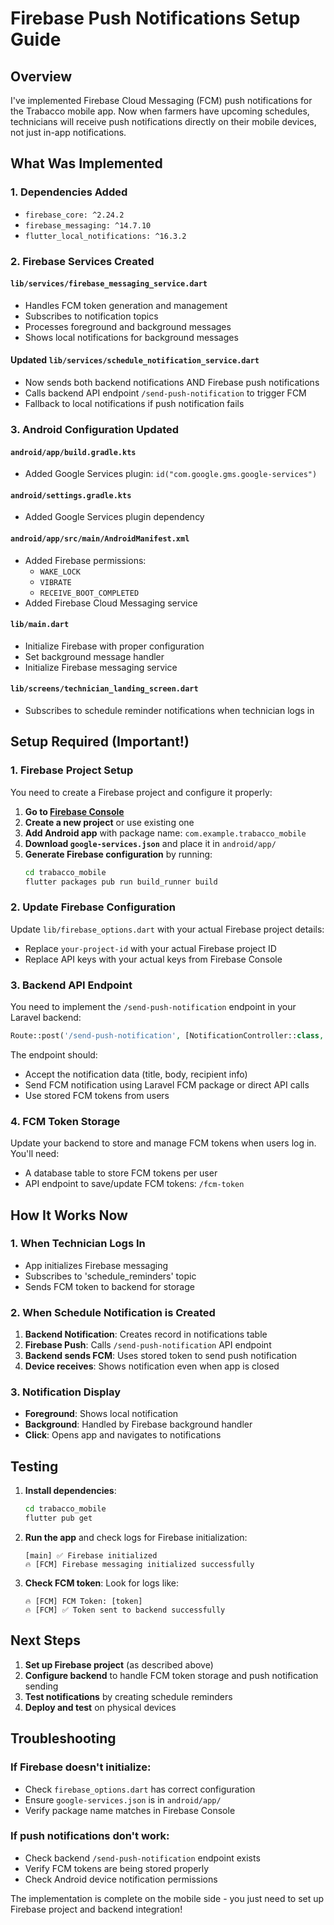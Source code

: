 # Firebase Push Notifications Setup Guide

## Overview
I've implemented Firebase Cloud Messaging (FCM) push notifications for the Trabacco mobile app. Now when farmers have upcoming schedules, technicians will receive push notifications directly on their mobile devices, not just in-app notifications.

## What Was Implemented

### 1. Dependencies Added
- `firebase_core: ^2.24.2`
- `firebase_messaging: ^14.7.10`
- `flutter_local_notifications: ^16.3.2`

### 2. Firebase Services Created

#### `lib/services/firebase_messaging_service.dart`
- Handles FCM token generation and management
- Subscribes to notification topics
- Processes foreground and background messages
- Shows local notifications for background messages

#### Updated `lib/services/schedule_notification_service.dart`
- Now sends both backend notifications AND Firebase push notifications
- Calls backend API endpoint `/send-push-notification` to trigger FCM
- Fallback to local notifications if push notification fails

### 3. Android Configuration Updated

#### `android/app/build.gradle.kts`
- Added Google Services plugin: `id("com.google.gms.google-services")`

#### `android/settings.gradle.kts`
- Added Google Services plugin dependency

#### `android/app/src/main/AndroidManifest.xml`
- Added Firebase permissions:
  - `WAKE_LOCK`
  - `VIBRATE`
  - `RECEIVE_BOOT_COMPLETED`
- Added Firebase Cloud Messaging service

#### `lib/main.dart`
- Initialize Firebase with proper configuration
- Set background message handler
- Initialize Firebase messaging service

#### `lib/screens/technician_landing_screen.dart`
- Subscribes to schedule reminder notifications when technician logs in

## Setup Required (Important!)

### 1. Firebase Project Setup
You need to create a Firebase project and configure it properly:

1. **Go to [Firebase Console](https://console.firebase.google.com/)**
2. **Create a new project** or use existing one
3. **Add Android app** with package name: `com.example.trabacco_mobile`
4. **Download `google-services.json`** and place it in `android/app/`
5. **Generate Firebase configuration** by running:
   ```bash
   cd trabacco_mobile
   flutter packages pub run build_runner build
   ```

### 2. Update Firebase Configuration
Update `lib/firebase_options.dart` with your actual Firebase project details:
- Replace `your-project-id` with your actual Firebase project ID
- Replace API keys with your actual keys from Firebase Console

### 3. Backend API Endpoint
You need to implement the `/send-push-notification` endpoint in your Laravel backend:

```php
Route::post('/send-push-notification', [NotificationController::class, 'sendPushNotification']);
```

The endpoint should:
- Accept the notification data (title, body, recipient info)
- Send FCM notification using Laravel FCM package or direct API calls
- Use stored FCM tokens from users

### 4. FCM Token Storage
Update your backend to store and manage FCM tokens when users log in. You'll need:
- A database table to store FCM tokens per user
- API endpoint to save/update FCM tokens: `/fcm-token`

## How It Works Now

### 1. When Technician Logs In
- App initializes Firebase messaging
- Subscribes to 'schedule_reminders' topic
- Sends FCM token to backend for storage

### 2. When Schedule Notification is Created
1. **Backend Notification**: Creates record in notifications table
2. **Firebase Push**: Calls `/send-push-notification` API endpoint
3. **Backend sends FCM**: Uses stored token to send push notification
4. **Device receives**: Shows notification even when app is closed

### 3. Notification Display
- **Foreground**: Shows local notification
- **Background**: Handled by Firebase background handler
- **Click**: Opens app and navigates to notifications

## Testing

1. **Install dependencies**:
   ```bash
   cd trabacco_mobile
   flutter pub get
   ```

2. **Run the app** and check logs for Firebase initialization:
   ```
   [main] ✅ Firebase initialized
   🔥 [FCM] Firebase messaging initialized successfully
   ```

3. **Check FCM token**: Look for logs like:
   ```
   🔥 [FCM] FCM Token: [token]
   🔥 [FCM] ✅ Token sent to backend successfully
   ```

## Next Steps

1. **Set up Firebase project** (as described above)
2. **Configure backend** to handle FCM token storage and push notification sending
3. **Test notifications** by creating schedule reminders
4. **Deploy and test** on physical devices

## Troubleshooting

### If Firebase doesn't initialize:
- Check `firebase_options.dart` has correct configuration
- Ensure `google-services.json` is in `android/app/`
- Verify package name matches in Firebase Console

### If push notifications don't work:
- Check backend `/send-push-notification` endpoint exists
- Verify FCM tokens are being stored properly
- Check Android device notification permissions

The implementation is complete on the mobile side - you just need to set up Firebase project and backend integration!
